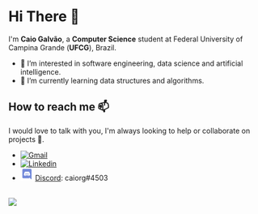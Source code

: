 # Hi There :wave:

I'm **Caio Galvão**, a **Computer Science** student at Federal University of Campina Grande (**UFCG**), Brazil.

- 👀 I’m interested in software engineering, data science and artificial intelligence.
- 🌱 I’m currently learning data structures and algorithms.

## How to reach me :mailbox:

I would love to talk with you, I'm always looking to help or collaborate on projects :handshake:.

- [![Gmail](https://img.shields.io/badge/-Gmail-c14438?style=flat&logo=Gmail&logoColor=whit)](mailto:caio.galvao@ccc.ufcg.edu.br)
- [![Linkedin](https://img.shields.io/badge/-LinkedIn-blue?style=flat&logo=Linkedin&logoColor=white)](linkedin.com/in/caio-ribeiro-galvão-bb7a1452)
- <a><img height="25" src="https://raw.githubusercontent.com/github/explore/80688e429a7d4ef2fca1e82350fe8e3517d3494d/topics/discord/discord.png"> [Discord](https://discord.com/): caiorg#4503
  
<br/>

<a href="https://github.com/caio-galvao">
  <img height="180em" src="https://github-readme-stats.vercel.app/api?username=caio-galvao&theme=black&show_icons=false" />
</a>

<br/>

<!---
caio-galvao/caio-galvao is a ✨ special ✨ repository because its `README.md` (this file) appears on your GitHub profile.
You can click the Preview link to take a look at your changes.
--->
